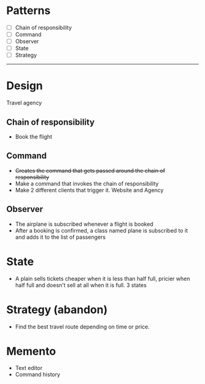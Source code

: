 # Patterns
- [ ] Chain of responsibility
- [ ] Command
- [ ] Observer
- [ ] State
- [ ] Strategy
___
# Design
Travel agency

## Chain of responsibility
- Book the flight

## Command
- ~~Creates the command that gets passed around the chain of responsibility~~
- Make a command that invokes the chain of responsibility
- Make 2 different clients that trigger it. Website and Agency

## Observer
- The airplane is subscribed whenever a flight is booked
- After a booking is confirmed, a class named plane is subscribed to it and
adds it to the list of passengers

# State
- A plain sells tickets cheaper when it is less than half full, pricier when half full and doesn't sell at all when it is full. 3 states

# Strategy (abandon)
- Find the best travel route depending on time or price.

# Memento
- Text editor
- Command history